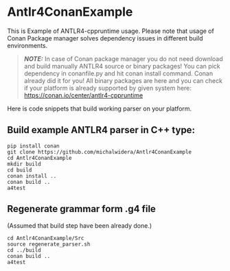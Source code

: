 # Antlr4ConanExample

This is Example of ANTLR4-cppruntime usage.
Please note that usage of Conan Package manager solves dependency issues in different build environments.


> **_NOTE:_** In case of Conan package manager you do not need download and build manually ANTLR4 source or binary packages! You can pick dependency in conanfile.py and hit conan install command. Conan already did it for you! All binary packages are here and you can check if your platform is already supported by given system here: https://conan.io/center/antlr4-cppruntime


Here is code snippets that build working parser on your platform.

## Build example ANTLR4 parser in C++ type:

~~~
pip install conan
git clone https://github.com/michalwidera/Antlr4ConanExample
cd Antlr4ConanExample
mkdir build
cd build
conan install ..
conan build ..
a4test
~~~

## Regenerate grammar form .g4 file

(Assumed that build step have been already done.)

~~~
cd Antlr4ConanExample/Src
source regenerate_parser.sh
cd ../build
conan build ..
a4test
~~~
